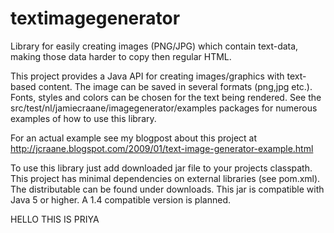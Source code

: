 # textimagegenerator

Library for easily creating images (PNG/JPG) which contain text-data, making those data harder to copy then regular HTML.

This project provides a Java API for creating images/graphics with text-based content.
The image can be saved in several formats (png,jpg etc.). Fonts, styles and colors can be
chosen for the text being rendered. See the src/test/nl/jamiecraane/imagegenerator/examples
packages for numerous examples of how to use this library.

For an actual example see my blogpost about this project at http://jcraane.blogspot.com/2009/01/text-image-generator-example.html

To use this library just add downloaded jar file to your projects classpath.
This project has minimal dependencies on external libraries (see pom.xml). The distributable can be found under downloads.
This jar is compatible with Java 5 or higher. A 1.4 compatible version is planned.



HELLO THIS IS PRIYA

